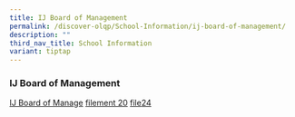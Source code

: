```yaml
---
title: IJ Board of Management
permalink: /discover-olqp/School-Information/ij-board-of-management/
description: ""
third_nav_title: School Information
variant: tiptap
---
```

<h3>IJ Board of Management</h3>
<p><a href="/files/IJBOM/ij_bom_members_photo_chart_20240102.pdf" rel="noopener noreferrer nofollow" target="_blank">IJ Board of Manage</a>
<a href="/files/IJBOM/IJ_BOM_Members_Photo_Chart.pdf" rel="noopener nofollow" target="_blank">file</a><a href="/files/IJBOM/ij_bom_members_photo_chart_20240102.pdf" rel="noopener noreferrer nofollow" target="_blank">ment 20</a>
<a href="/files/IJBOM/IJ_BOM_Members_Photo_Chart.pdf" rel="noopener nofollow" target="_blank">file</a><a href="/files/IJBOM/ij_bom_members_photo_chart_20240102.pdf" rel="noopener noreferrer nofollow" target="_blank">24</a>
</p>